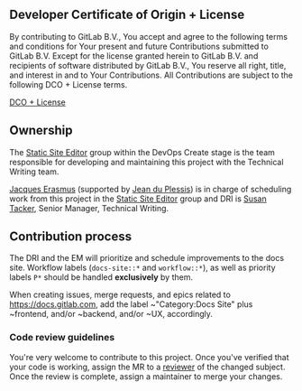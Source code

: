 ## Developer Certificate of Origin + License

By contributing to GitLab B.V., You accept and agree to the following terms and
conditions for Your present and future Contributions submitted to GitLab B.V.
Except for the license granted herein to GitLab B.V. and recipients of software
distributed by GitLab B.V., You reserve all right, title, and interest in and to
Your Contributions. All Contributions are subject to the following DCO + License
terms.

[DCO + License](https://gitlab.com/gitlab-org/dco/blob/master/README.md)

<!-- _This notice should stay as the first item in the CONTRIBUTING.md file._ -->

## Ownership

The [Static Site Editor](https://about.gitlab.com/handbook/product/categories/#static-site-editor-group)
group within the DevOps Create stage is the team responsible for developing
and maintaining this project with the Technical Writing team.

[Jacques Erasmus](https://gitlab.com/jerasmus) (supported by [Jean du Plessis](https://gitlab.com/jeanduplessis)) is in charge of scheduling work from this project in the [Static Site Editor](https://about.gitlab.com/handbook/product/categories/#static-site-editor-group) group
and DRI is [Susan Tacker](https://gitlab.com/susantacker), Senior Manager,
Technical Writing.

## Contribution process

The DRI and the EM will prioritize and schedule improvements to the docs
site. Workflow labels (`docs-site::*` and `workflow::*`), as well as priority
labels `P*` should be handled **exclusively** by them.

When creating issues, merge requests, and epics related to <https://docs.gitlab.com>,
add the label ~"Category:Docs Site" plus ~frontend, and/or ~backend, and/or
~UX, accordingly.

### Code review guidelines

You're very welcome to contribute to this project. Once you've verified that
your code is working, assign the MR to a [reviewer](https://about.gitlab.com/handbook/engineering/projects/#gitlab-docs)
of the changed subject. Once the review is complete, assign a maintainer to
merge your changes.
